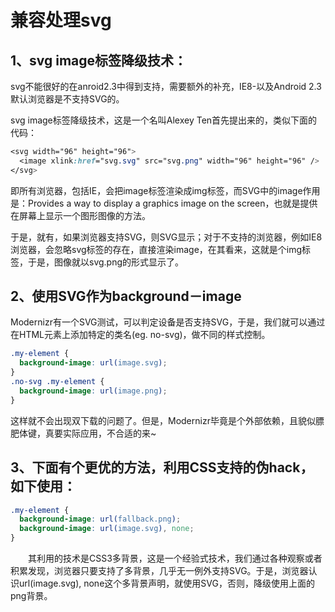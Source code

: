 # 兼容处理svg

## 1、svg image标签降级技术：

svg不能很好的在anroid2.3中得到支持，需要额外的补充，IE8-以及Android 2.3默认浏览器是不支持SVG的。

svg image标签降级技术，这是一个名叫Alexey Ten首先提出来的，类似下面的代码：

<!--more-->

```css
<svg width="96" height="96">
  <image xlink:href="svg.svg" src="svg.png" width="96" height="96" />
</svg>
```
即所有浏览器，包括IE，会把image标签渲染成img标签，而SVG中的image作用是：Provides a way to display a graphics image on the screen，也就是提供在屏幕上显示一个图形图像的方法。

于是，就有，如果浏览器支持SVG，则SVG显示；对于不支持的浏览器，例如IE8浏览器，会忽略svg标签的存在，直接渲染image，在其看来，这就是个img标签，于是，图像就以svg.png的形式显示了。

## 2、使用SVG作为background－image

Modernizr有一个SVG测试，可以判定设备是否支持SVG，于是，我们就可以通过在HTML元素上添加特定的类名(eg. no-svg)，做不同的样式控制。
```css
.my-element {
  background-image: url(image.svg);
}
.no-svg .my-element {
  background-image: url(image.png);
}
```
这样就不会出现双下载的问题了。但是，Modernizr毕竟是个外部依赖，且貌似膘肥体键，真要实际应用，不合适的来~

## 3、下面有个更优的方法，利用CSS支持的伪hack，如下使用：
```css
.my-element {
  background-image: url(fallback.png);
  background-image: url(image.svg), none;
}
```
　　其利用的技术是CSS3多背景，这是一个经验式技术，我们通过各种观察或者积累发现，浏览器只要支持了多背景，几乎无一例外支持SVG。于是，浏览器认识url(image.svg), none这个多背景声明，就使用SVG，否则，降级使用上面的png背景。
